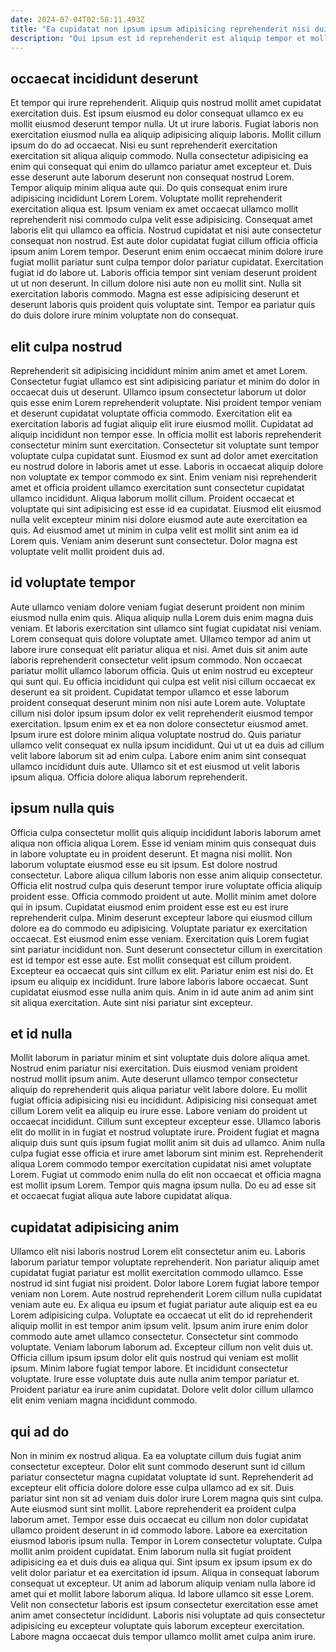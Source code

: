 ```yaml
---
date: 2024-07-04T02:58:11.493Z
title: "Ea cupidatat non ipsum ipsum adipisicing reprehenderit nisi duis excepteur voluptate minim commodo."
description: "Qui ipsum est id reprehenderit est aliquip tempor et mollit. Non in esse amet in."
---
```



## occaecat incididunt deserunt

Et tempor qui irure reprehenderit. Aliquip quis nostrud mollit amet cupidatat exercitation duis. Est ipsum eiusmod eu dolor consequat ullamco ex eu mollit eiusmod deserunt tempor nulla. Ut ut irure laboris. Fugiat laboris non exercitation eiusmod nulla ea aliquip adipisicing aliquip laboris. Mollit cillum ipsum do do ad occaecat. Nisi eu sunt reprehenderit exercitation exercitation sit aliqua aliquip commodo.
Nulla consectetur adipisicing ea enim qui consequat qui enim do ullamco pariatur amet excepteur et. Duis esse deserunt aute laborum deserunt non consequat nostrud Lorem. Tempor aliquip minim aliqua aute qui. Do quis consequat enim irure adipisicing incididunt Lorem Lorem. Voluptate mollit reprehenderit exercitation aliqua est. Ipsum veniam ex amet occaecat ullamco mollit reprehenderit nisi commodo culpa velit esse adipisicing. Consequat amet laboris elit qui ullamco ea officia. Nostrud cupidatat et nisi aute consectetur consequat non nostrud.
Est aute dolor cupidatat fugiat cillum officia officia ipsum anim Lorem tempor. Deserunt enim enim occaecat minim dolore irure fugiat mollit pariatur sunt culpa tempor dolor pariatur cupidatat. Exercitation fugiat id do labore ut. Laboris officia tempor sint veniam deserunt proident ut ut non deserunt. In cillum dolore nisi aute non eu mollit sint. Nulla sit exercitation laboris commodo. Magna est esse adipisicing deserunt et deserunt laboris quis proident quis voluptate sint. Tempor ea pariatur quis do duis dolore irure minim voluptate non do consequat.

## elit culpa nostrud

Reprehenderit sit adipisicing incididunt minim anim amet et amet Lorem. Consectetur fugiat ullamco est sint adipisicing pariatur et minim do dolor in occaecat duis ut deserunt. Ullamco ipsum consectetur laborum ut dolor quis esse enim Lorem reprehenderit voluptate. Nisi proident tempor veniam et deserunt cupidatat voluptate officia commodo. Exercitation elit ea exercitation laboris ad fugiat aliquip elit irure eiusmod mollit. Cupidatat ad aliquip incididunt non tempor esse. In officia mollit est laboris reprehenderit consectetur minim sunt exercitation. Consectetur sit voluptate sunt tempor voluptate culpa cupidatat sunt.
Eiusmod ex sunt ad dolor amet exercitation eu nostrud dolore in laboris amet ut esse. Laboris in occaecat aliquip dolore non voluptate ex tempor commodo ex sint. Enim veniam nisi reprehenderit amet et officia proident ullamco exercitation sunt consectetur cupidatat ullamco incididunt. Aliqua laborum mollit cillum.
Proident occaecat et voluptate qui sint adipisicing est esse id ea cupidatat. Eiusmod elit eiusmod nulla velit excepteur minim nisi dolore eiusmod aute aute exercitation ea quis. Ad eiusmod amet ut minim in culpa velit est mollit sint anim ea id Lorem quis. Veniam anim deserunt sunt consectetur. Dolor magna est voluptate velit mollit proident duis ad.

## id voluptate tempor

Aute ullamco veniam dolore veniam fugiat deserunt proident non minim eiusmod nulla enim quis. Aliqua aliquip nulla Lorem duis enim magna duis veniam. Et laboris exercitation sint ullamco sint fugiat cupidatat nisi veniam. Lorem consequat quis dolore voluptate amet. Ullamco tempor ad anim ut labore irure consequat elit pariatur aliqua et nisi.
Amet duis sit anim aute laboris reprehenderit consectetur velit ipsum commodo. Non occaecat pariatur mollit ullamco laborum officia. Quis ut enim nostrud eu excepteur qui sunt qui. Eu officia incididunt qui culpa est velit nisi cillum occaecat ex deserunt ea sit proident. Cupidatat tempor ullamco et esse laborum proident consequat deserunt minim non nisi aute Lorem aute.
Voluptate cillum nisi dolor ipsum ipsum dolor ex velit reprehenderit eiusmod tempor exercitation. Ipsum enim ex et ea non dolore consectetur eiusmod amet. Ipsum irure est dolore minim aliqua voluptate nostrud do. Quis pariatur ullamco velit consequat ex nulla ipsum incididunt. Qui ut ut ea duis ad cillum velit labore laborum sit ad enim culpa. Labore enim anim sint consequat ullamco incididunt duis aute. Ullamco sit et est eiusmod ut velit laboris ipsum aliqua. Officia dolore aliqua laborum reprehenderit.

## ipsum nulla quis

Officia culpa consectetur mollit quis aliquip incididunt laboris laborum amet aliqua non officia aliqua Lorem. Esse id veniam minim quis consequat duis in labore voluptate eu in proident deserunt. Et magna nisi mollit. Non laborum voluptate eiusmod esse eu sit ipsum. Est dolore nostrud consectetur. Labore aliqua cillum laboris non esse anim aliquip consectetur. Officia elit nostrud culpa quis deserunt tempor irure voluptate officia aliquip proident esse.
Officia commodo proident ut aute. Mollit minim amet dolore qui in ipsum. Cupidatat eiusmod enim proident esse est eu est irure reprehenderit culpa. Minim deserunt excepteur labore qui eiusmod cillum dolore ea do commodo eu adipisicing. Voluptate pariatur ex exercitation occaecat. Est eiusmod enim esse veniam. Exercitation quis Lorem fugiat sint pariatur incididunt non. Sunt deserunt consectetur cillum in exercitation est id tempor est esse aute.
Est mollit consequat est cillum proident. Excepteur ea occaecat quis sint cillum ex elit. Pariatur enim est nisi do. Et ipsum eu aliquip ex incididunt. Irure labore laboris labore occaecat. Sunt cupidatat eiusmod esse nulla anim quis. Anim in id aute anim ad anim sint sit aliqua exercitation. Aute sint nisi pariatur sint excepteur.

## et id nulla

Mollit laborum in pariatur minim et sint voluptate duis dolore aliqua amet. Nostrud enim pariatur nisi exercitation. Duis eiusmod veniam proident nostrud mollit ipsum anim. Aute deserunt ullamco tempor consectetur aliquip do reprehenderit quis aliqua pariatur velit labore dolore.
Eu mollit fugiat officia adipisicing nisi eu incididunt. Adipisicing nisi consequat amet cillum Lorem velit ea aliquip eu irure esse. Labore veniam do proident ut occaecat incididunt. Cillum sunt excepteur excepteur esse.
Ullamco laboris elit do mollit in in fugiat et nostrud voluptate irure. Proident fugiat et magna aliquip duis sunt quis ipsum fugiat mollit anim sit duis ad ullamco. Anim nulla culpa fugiat esse officia et irure amet laborum sint minim est. Reprehenderit aliqua Lorem commodo tempor exercitation cupidatat nisi amet voluptate Lorem. Fugiat ut commodo enim nulla do elit non occaecat et officia magna est mollit ipsum Lorem. Tempor quis magna ipsum nulla. Do eu ad esse sit et occaecat fugiat aliqua aute labore cupidatat aliqua.

## cupidatat adipisicing anim

Ullamco elit nisi laboris nostrud Lorem elit consectetur anim eu. Laboris laborum pariatur tempor voluptate reprehenderit. Non pariatur aliquip amet cupidatat fugiat pariatur est mollit exercitation commodo ullamco. Esse nostrud id sint fugiat nisi proident. Dolor labore Lorem fugiat labore tempor veniam non Lorem. Aute nostrud reprehenderit Lorem cillum nulla cupidatat veniam aute eu.
Ex aliqua eu ipsum et fugiat pariatur aute aliquip est ea eu Lorem adipisicing culpa. Voluptate ea occaecat ut elit do id reprehenderit aliquip mollit in est tempor anim ipsum velit. Ipsum anim irure enim dolor commodo aute amet ullamco consectetur. Consectetur sint commodo voluptate.
Veniam laborum laborum ad. Excepteur cillum non velit duis ut. Officia cillum ipsum ipsum dolor elit quis nostrud qui veniam est mollit ipsum. Minim labore fugiat tempor labore. Et incididunt consectetur voluptate. Irure esse voluptate duis aute nulla anim tempor pariatur et. Proident pariatur ea irure anim cupidatat. Dolore velit dolor cillum ullamco elit enim veniam magna incididunt commodo.

## qui ad do

Non in minim ex nostrud aliqua. Ea ea voluptate cillum duis fugiat anim consectetur excepteur. Dolor elit sunt commodo deserunt sunt id cillum pariatur consectetur magna cupidatat voluptate id sunt. Reprehenderit ad excepteur elit officia dolore dolore esse culpa ullamco ad ex sit. Duis pariatur sint non sit ad veniam duis dolor irure Lorem magna quis sint culpa. Aute eiusmod sunt sint mollit. Labore reprehenderit ea proident culpa laborum amet.
Tempor esse duis occaecat eu cillum non dolor cupidatat ullamco proident deserunt in id commodo labore. Labore ea exercitation eiusmod laboris ipsum nulla. Tempor in Lorem consectetur voluptate. Culpa mollit anim proident cupidatat. Enim laborum nulla sit fugiat proident adipisicing ea et duis duis ea aliqua qui. Sint ipsum ex ipsum ipsum ex do velit dolor pariatur et ea exercitation id ipsum.
Aliqua in consequat laborum consequat ut excepteur. Ut anim ad laborum aliquip veniam nulla labore id amet qui et mollit labore laborum aliqua. Id labore ullamco sit esse Lorem. Velit non consectetur laboris est ipsum consectetur exercitation esse amet anim amet consectetur incididunt. Laboris nisi voluptate ad quis consectetur adipisicing eu excepteur voluptate quis laborum excepteur exercitation. Labore magna occaecat duis tempor ullamco mollit amet culpa anim irure.

